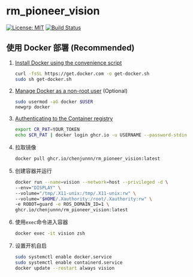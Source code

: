 # rm_pioneer_vision

[![License: MIT](https://img.shields.io/badge/License-MIT-blue.svg)](https://opensource.org/licenses/MIT)
[![Build Status](https://github.com/chenjunnn/rm_pioneer_vision/actions/workflows/ci.yml/badge.svg)](https://github.com/chenjunnn/rm_pioneer_vision/actions/workflows/ci.yml)

## 使用 Docker 部署 (Recommended)

1. [Install Docker using the convenience script](https://docs.docker.com/engine/install/ubuntu/#install-using-the-convenience-script)

    ```bash
    curl -fsSL https://get.docker.com -o get-docker.sh
    sudo sh get-docker.sh
    ```

2. [Manage Docker as a non-root user](https://docs.docker.com/engine/install/linux-postinstall/#manage-docker-as-a-non-root-user) (Optional)

    ```bash
    sudo usermod -aG docker $USER
    newgrp docker 
    ```

3. [Authenticating to the Container registry](https://docs.github.com/en/packages/working-with-a-github-packages-registry/working-with-the-container-registry#authenticating-to-the-container-registry)

    ```bash
    export CR_PAT=YOUR_TOKEN
    echo $CR_PAT | docker login ghcr.io -u USERNAME --password-stdin
    ```

3. 拉取镜像

    ```bash
    docker pull ghcr.io/chenjunnn/rm_pioneer_vision:latest
    ```

4. 创建容器并运行
  
    ```bash
    docker run --name=vision --network=host --privileged -d \
    --env="DISPLAY" \
    --volume="/tmp/.X11-unix:/tmp/.X11-unix:rw" \
    --volume="$HOME/.Xauthority:/root/.Xauthority:rw" \
    -e ROBOT=guard -e ROS_DOMAIN_ID=1 \
    ghcr.io/chenjunnn/rm_pioneer_vision:latest
    ```

5. 使用`exec`命令进入容器

    ```bash
    docker exec -it vision zsh
    ```

6. 设置开机自启

    ```bash
    sudo systemctl enable docker.service
    sudo systemctl enable containerd.service
    docker update --restart always vision
    ```
